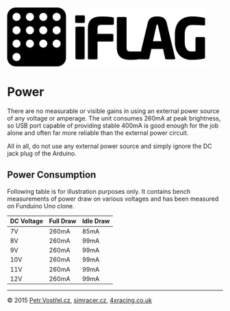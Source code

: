 ![iFlag logo](../resources/logo/SVG/logo-full.svg)

Power
=====


There are no measurable or visible gains in using an external power source of any voltage or amperage.
The unit consumes 260mA at peak brightness, so USB port capable of providing stable 400mA is good enough
for the job alone and often far more reliable than the external power circuit.

All in all, do not use any external power source and simply ignore the DC jack plug of the Arduino.


Power Consumption
-----------------

Following table is for illustration purposes only. It contains bench measurements of power draw on various voltages and has been measured on Funduino Uno clone.

| DC Voltage | Full Draw | Idle Draw |
| ---------- | --------- | --------- |
| 7V         |     260mA |      85mA |
| 8V         |     260mA |      99mA |
| 9V         |     260mA |      99mA |
| 10V        |     260mA |      99mA |
| 11V        |     260mA |      99mA |
| 12V        |     260mA |      99mA |


---
© 2015
[Petr.Vostřel.cz](http://petr.vostrel.cz),
[simracer.cz](http://simracer.cz),
[4xracing.co.uk](http://4xracing.co.uk)
